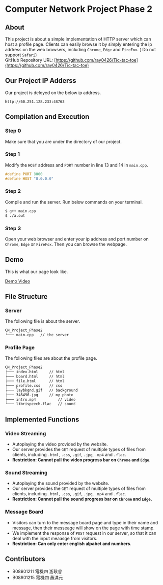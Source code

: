 # Computer Network Project Phase 2
## About
This project is about a simple implementation of HTTP server which can host a profile page. Clients can easily browse it by simply entering the ip address on the web browsers, including `Chrome`, `Edge` and `FireFox`.  ( Do not support `Safari`)\
GitHub Repository URL: [https://github.com/ray0426/Tic-tac-toe](https://github.com/ray0426/Tic-tac-toe) 

## Our Project IP Adderss
Our project is deloyed on the below ip address.

```
http://60.251.128.233:48763
```

## Compilation and Execution
### Step 0
Make sure that you are under the directory of our project. 

### Step 1
Modify the `HOST` address and `PORT` number in line 13 and 14 in `main.cpp`.

```c++
#define PORT 8000
#define HOST "0.0.0.0"
```

### Step 2
Compile and run the server. Run below commands on your terminal. 

```bash
$ g++ main.cpp
$ ./a.out
```

### Step 3
Open your web browser and enter your ip address and port number on `Chrome`, `Edge` or `FireFox`. Then you can browse the webpage. 

## Demo
This is what our page look like.

[Demo Video](https://drive.google.com/file/d/15lyMjopYzNLPRqalIy9j1eI02Aun5lDj/preview "Demo Video")

## File Structure
### Server
The following file is about the server. 

```bash
CN_Project_Phase2
└─── main.cpp	// the server
```

### Profile Page
The following files are about the profile page.

```bash
CN_Project_Phase2
├─── index.html	    // html
├─── board.html     // html
├─── file.html      // html
├─── profile.css	// css
├─── laybkgnd.gif	// background
├─── 346496.jpg		// my photo
├─── intro.mp4          // video
└─── librispeech.flac   // sound
```


## Implemented Functions

### Video Streaming
- Autoplaying the video provided by the website.
- Our server provides the `GET` request of multiple types of files from clients, including `.html`, `.css`, `.gif`, `.jpg`, `.mp4` and `.flac`. 
- **Restriction: Cannot pull the video progress bar on `Chrome` and `Edge`.**

### Sound Streaming
- Autoplaying the sound provided by the website.
- Our server provides the `GET` request of multiple types of files from clients, including `.html`, `.css`, `.gif`, `.jpg`, `.mp4` and `.flac`. 
- **Restriction: Cannot pull the sound progress bar on `Chrome` and `Edge`.**

### Message Board
- Visitors can turn to the message board page and type in their name and message, then their messeage will show on the page with time stamp. 
- We implement the response of `POST` request in our server, so that it can deal with the input meaasge from visitors.   
- **Restriction: Can only enter english alpabet and numbers.**

## Contributors

* B08901211 電機四 游耿睿
* B08901215 電機四 蕭淇元
